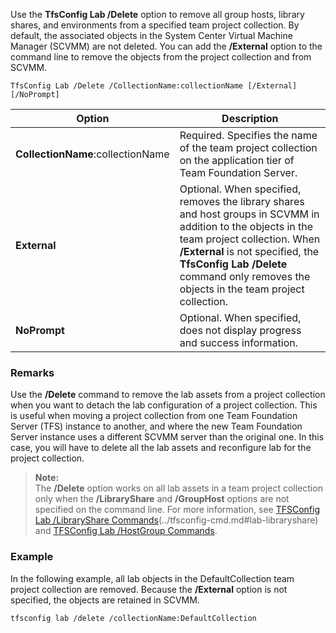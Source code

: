 Use the **TfsConfig Lab /Delete** option to remove all group hosts, library shares, and environments from a specified team project collection.
By default, the associated objects in the System Center Virtual Machine Manager (SCVMM) are not deleted.
You can add the **/External** option to the command line to remove the objects from the project collection and from SCVMM.

	TfsConfig Lab /Delete /CollectionName:collectionName [/External] [/NoPrompt]

|Option|Description|
|---|---|
|**CollectionName**:collectionName|Required. Specifies the name of the team project collection on the application tier of Team Foundation Server.|
|**External**|Optional. When specified, removes the library shares and host groups in SCVMM in addition to the objects in the team project collection. When **/External** is not specified, the **TfsConfig Lab /Delete** command only removes the objects in the team project collection.|
|**NoPrompt**|Optional. When specified, does not display progress and success information.|

### Remarks

Use the **/Delete** command to remove the lab assets from a project collection when you want to detach the lab configuration of a project collection. This is useful when moving a project collection from one Team Foundation Server (TFS) instance to another, and where the new Team Foundation Server instance uses a different SCVMM server than the original one. In this case, you will have to delete all the lab assets and reconfigure lab for the project collection.

>**Note:**  
>The **/Delete** option works on all lab assets in a team project collection only when the **/LibraryShare** and **/GroupHost** options are not specified on the command line. For more information, see [TFSConfig Lab /LibraryShare Commands](#lab-libraryshare)(../tfsconfig-cmd.md#lab-libraryshare) and [TFSConfig Lab /HostGroup Commands](../tfsconfig-cmd.md#lab-libraryshare).

### Example

In the following example, all lab objects in the DefaultCollection team project collection are removed. Because the **/External** option is not specified, the objects are retained in SCVMM.

    tfsconfig lab /delete /collectionName:DefaultCollection 
